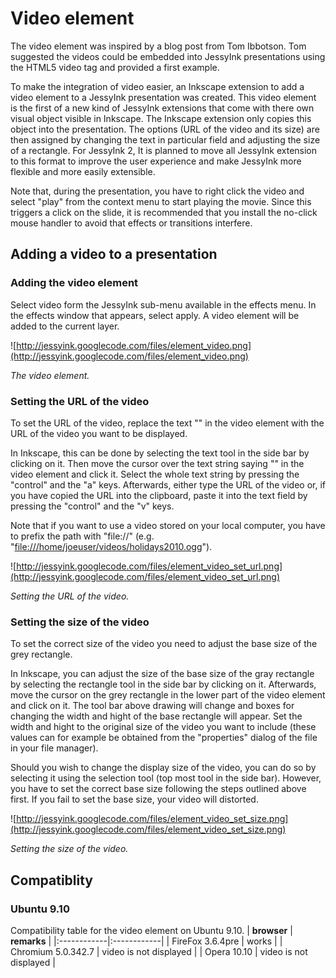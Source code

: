 # Video element #

The video element was inspired by a blog post from Tom Ibbotson. Tom suggested the videos could be embedded into JessyInk presentations using the HTML5 video tag and provided a first example.


To make the integration of video easier, an Inkscape extension to add a video element to a JessyInk presentation was created. This video element is the first of a new kind of JessyInk extensions that come with there own visual object visible in Inkscape. The Inkscape extension only copies this object into the presentation. The options (URL of the video and its size) are then assigned by changing the text in particular field and adjusting the size of a rectangle. For JessyInk 2, It is planned to move all JessyInk extension to this format to improve the user experience and make JessyInk more flexible and more easily extensible.


Note that, during the presentation, you have to right click the video and select "play" from the context menu to start playing the movie. Since this triggers a click on the slide, it is recommended that you install the no-click mouse handler to avoid that effects or transitions interfere.


## Adding a video to a presentation ##

### Adding the video element ###

Select video form the JessyInk sub-menu available in the effects menu. In the effects window that appears, select apply. A video element will be added to the current layer.



![http://jessyink.googlecode.com/files/element_video.png](http://jessyink.googlecode.com/files/element_video.png)

_The video element._

### Setting the URL of the video ###

To set the URL of the video, replace the text "<replace this text with the url of the movie>" in the video element with the URL of the video you want to be displayed.


In Inkscape, this can be done by selecting the text tool in the side bar by clicking on it. Then move the cursor over the text string saying "<replace this text with the url of the movie>" in the video element and click it. Select the whole text string by pressing the "control" and the "a" keys. Afterwards, either type the URL of the video or, if you have copied the URL into the clipboard, paste it into the text field by pressing the "control" and the "v" keys.


Note that if you want to use a video stored on your local computer, you have to prefix the path with "file://" (e.g. "[file:///home/joeuser/videos/holidays2010.ogg](file:///home/joeuser/videos/holidays2010.ogg)").



![http://jessyink.googlecode.com/files/element_video_set_url.png](http://jessyink.googlecode.com/files/element_video_set_url.png)

_Setting the URL of the video._

### Setting the size of the video ###

To set the correct size of the video you need to adjust the base size of the grey rectangle.


In Inkscape, you can adjust the size of the base size of the gray rectangle by selecting the rectangle tool in the side bar by clicking on it. Afterwards, move the cursor on the grey rectangle in the lower part of the video element and click on it. The tool bar above drawing will change and boxes for changing the width and hight of the base rectangle will appear. Set the width and hight to the original size of the video you want to include (these values can for example be obtained from the "properties" dialog of the file in your file manager).


Should you wish to change the display size of the video, you can do so by selecting it using the selection tool (top most tool in the side bar). However, you have to set the correct base size following the steps outlined above first. If you fail to set the base size, your video will distorted.



![http://jessyink.googlecode.com/files/element_video_set_size.png](http://jessyink.googlecode.com/files/element_video_set_size.png)

_Setting the size of the video._

## Compatiblity ##

### Ubuntu 9.10 ###

Compatibility table for the video element on Ubuntu 9.10.
| **browser** | **remarks** |
|:------------|:------------|
| FireFox 3.6.4pre | works |
| Chromium 5.0.342.7 | video is not displayed |
| Opera 10.10 | video is not displayed |